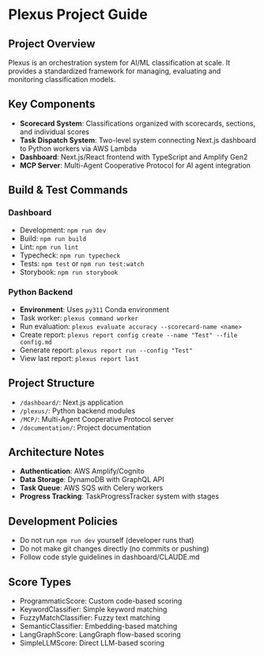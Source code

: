 # Plexus Project Guide

## Project Overview
Plexus is an orchestration system for AI/ML classification at scale. It provides a standardized framework for managing, evaluating and monitoring classification models.

## Key Components
- **Scorecard System**: Classifications organized with scorecards, sections, and individual scores
- **Task Dispatch System**: Two-level system connecting Next.js dashboard to Python workers via AWS Lambda
- **Dashboard**: Next.js/React frontend with TypeScript and Amplify Gen2
- **MCP Server**: Multi-Agent Cooperative Protocol for AI agent integration

## Build & Test Commands
### Dashboard
- Development: `npm run dev`
- Build: `npm run build`
- Lint: `npm run lint`
- Typecheck: `npm run typecheck`
- Tests: `npm test` or `npm run test:watch`
- Storybook: `npm run storybook`

### Python Backend
- **Environment**: Uses `py311` Conda environment 
- Task worker: `plexus command worker`
- Run evaluation: `plexus evaluate accuracy --scorecard-name <name>`
- Create report: `plexus report config create --name "Test" --file config.md`
- Generate report: `plexus report run --config "Test"`
- View last report: `plexus report last`

## Project Structure
- `/dashboard/`: Next.js application 
- `/plexus/`: Python backend modules
- `/MCP/`: Multi-Agent Cooperative Protocol server
- `/documentation/`: Project documentation

## Architecture Notes
- **Authentication**: AWS Amplify/Cognito
- **Data Storage**: DynamoDB with GraphQL API
- **Task Queue**: AWS SQS with Celery workers
- **Progress Tracking**: TaskProgressTracker system with stages

## Development Policies
- Do not run `npm run dev` yourself (developer runs that)
- Do not make git changes directly (no commits or pushing)
- Follow code style guidelines in dashboard/CLAUDE.md

## Score Types
- ProgrammaticScore: Custom code-based scoring
- KeywordClassifier: Simple keyword matching
- FuzzyMatchClassifier: Fuzzy text matching
- SemanticClassifier: Embedding-based matching
- LangGraphScore: LangGraph flow-based scoring
- SimpleLLMScore: Direct LLM-based scoring
